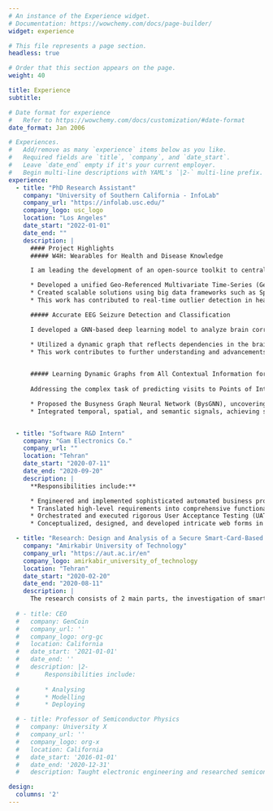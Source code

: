 ```yaml
---
# An instance of the Experience widget.
# Documentation: https://wowchemy.com/docs/page-builder/
widget: experience

# This file represents a page section.
headless: true

# Order that this section appears on the page.
weight: 40

title: Experience
subtitle:

# Date format for experience
#   Refer to https://wowchemy.com/docs/customization/#date-format
date_format: Jan 2006

# Experiences.
#   Add/remove as many `experience` items below as you like.
#   Required fields are `title`, `company`, and `date_start`.
#   Leave `date_end` empty if it's your current employer.
#   Begin multi-line descriptions with YAML's `|2-` multi-line prefix.
experience:
  - title: "PhD Research Assistant"
    company: "University of Southern California - InfoLab"
    company_url: "https://infolab.usc.edu/"
    company_logo: usc_logo
    location: "Los Angeles"
    date_start: "2022-01-01"
    date_end: ""
    description: |
      #### Project Highlights
      ##### W4H: Wearables for Health and Disease Knowledge

      I am leading the development of an open-source toolkit to centralize real-time wearable data, aiming to improve healthcare data management.

      * Developed a unified Geo-Referenced Multivariate Time-Series (GeoMTS) format to integrate data from various sources.
      * Created scalable solutions using big data frameworks such as Spark and Kafka, and developed visualization dashboards for real-time analysis.
      * This work has contributed to real-time outlier detection in healthcare data and supported the open-source community with custom tools.

      ##### Accurate EEG Seizure Detection and Classification

      I developed a GNN-based deep learning model to analyze brain correlations across spatial, semantic, and temporal dimensions using EEG signals.

      * Utilized a dynamic graph that reflects dependencies in the brain for precise seizure classification.
      * This work contributes to further understanding and advancements in the field of medical diagnostics.

      
      ##### Learning Dynamic Graphs from All Contextual Information for Accurate Point-of-Interest Visit Forecasting
      
      Addressing the complex task of predicting visits to Points of Interest (POIs), I formulated the problem as a multivariate time-series forecasting challenge.

      * Proposed the Busyness Graph Neural Network (BysGNN), uncovering multi-context correlations for accurate forecasting.
      * Integrated temporal, spatial, and semantic signals, achieving significant improvement in forecasting accuracy over existing models, thereby contributing to real-world applications.


  - title: "Software R&D Intern"
    company: "Gam Electronics Co."
    company_url: ""
    location: "Tehran"
    date_start: "2020-07-11"
    date_end: "2020-09-20"
    description: |
      **Responsibilities include:**

      * Engineered and implemented sophisticated automated business processes, utilizing cutting-edge technologies and methodologies to enhance efficiency and accuracy.
      * Translated high-level requirements into comprehensive functional specifications, devising detailed development plans that aligned with strategic objectives and technical constraints.
      * Orchestrated and executed rigorous User Acceptance Testing (UAT), employing systematic testing strategies to identify and rectify errors, demonstrating a commitment to quality and continuous improvement.
      * Conceptualized, designed, and developed intricate web forms in accordance with given specifications, leveraging modern web technologies and best practices to ensure compliance with business requirements.

  - title: "Research: Design and Analysis of a Secure Smart-Card-Based Healthcare System"
    company: "Amirkabir University of Technology"
    company_url: "https://aut.ac.ir/en"
    company_logo: amirkabir_university_of_technology
    location: "Tehran"
    date_start: "2020-02-20"
    date_end: "2020-08-11"
    description: |
      The research consists of 2 main parts, the investigation of smart card architectures and modeling security threats in an Electronic Healthcare System. A functional system architecture has been proposed to address these security threats which specifies a smart-card-based authentication method. The research was conducted in the Spring and Summer of 2020.
      
  # - title: CEO
  #   company: GenCoin
  #   company_url: ''
  #   company_logo: org-gc
  #   location: California
  #   date_start: '2021-01-01'
  #   date_end: ''
  #   description: |2-
  #       Responsibilities include:
        
  #       * Analysing
  #       * Modelling
  #       * Deploying

  # - title: Professor of Semiconductor Physics
  #   company: University X
  #   company_url: ''
  #   company_logo: org-x
  #   location: California
  #   date_start: '2016-01-01'
  #   date_end: '2020-12-31'
  #   description: Taught electronic engineering and researched semiconductor physics.

design:
  columns: '2'
---
```

